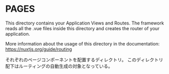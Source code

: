 # PAGES

This directory contains your Application Views and Routes.
The framework reads all the .vue files inside this directory and creates the router of your application.

More information about the usage of this directory in the documentation:
https://nuxtjs.org/guide/routing

それぞれのページコンポーネントを配置するディレクトリ。
このディレクトリ配下はルーティングの自動生成の対象となっている。
